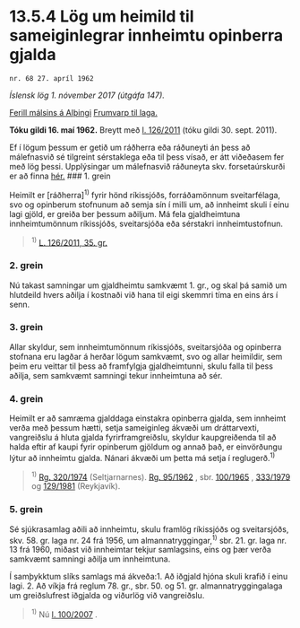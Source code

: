 # 13.5.4 Lög um heimild til sameiginlegrar innheimtu opinberra gjalda

`nr. 68 27. apríl 1962`

_Íslensk lög 1. nóvember 2017 (útgáfa 147)._

[Ferill málsins á Alþingi](https://www.althingi.is/thingstorf/thingmalalistar-eftir-thingum/ferill/?ltg=82&mnr=164)
[Frumvarp til laga.](https://www.althingi.is/altext/82/s/pdf/0330.pdf)

**Tóku gildi 16. maí 1962.**
Breytt með
[l. 126/2011](https://althingi.is/altext/stjt/2011.126.html) (tóku gildi 30. sept. 2011).

Ef í lögum þessum er getið um ráðherra eða ráðuneyti án þess að málefnasvið sé tilgreint sérstaklega eða til þess vísað, er átt viðeðasem fer með lög þessi. Upplýsingar um málefnasvið ráðuneyta skv. forsetaúrskurði er að finna [hér.](2017015.md) ### 1. grein

Heimilt er [ráðherra]<sup>1)</sup> fyrir hönd ríkissjóðs, forráðamönnum sveitarfélaga, svo og opinberum stofnunum að semja sín í milli um, að innheimt skuli í einu lagi gjöld, er greiða ber þessum aðiljum. Má fela gjaldheimtuna innheimtumönnum ríkissjóðs, sveitarsjóða eða sérstakri innheimtustofnun.

> <sup>1)</sup> [L. 126/2011, 35. gr.](https://althingi.is/altext/stjt/2011.126.html)

### 2. grein

Nú takast samningar um gjaldheimtu samkvæmt 1. gr., og skal þá samið um hlutdeild hvers aðilja í kostnaði við hana til eigi skemmri tíma en eins árs í senn.

### 3. grein

Allar skyldur, sem innheimtumönnum ríkissjóðs, sveitarsjóða og opinberra stofnana eru lagðar á herðar lögum samkvæmt, svo og allar heimildir, sem þeim eru veittar til þess að framfylgja gjaldheimtunni, skulu falla til þess aðilja, sem samkvæmt samningi tekur innheimtuna að sér.

### 4. grein

Heimilt er að samræma gjalddaga einstakra opinberra gjalda, sem innheimt verða með þessum hætti, setja sameiginleg ákvæði um dráttarvexti, vangreiðslu á hluta gjalda fyrirframgreiðslu, skyldur kaupgreiðenda til að halda eftir af kaupi fyrir opinberum gjöldum og annað það, er einvörðungu lýtur að innheimtu gjalda. Nánari ákvæði um þetta má setja í reglugerð.<sup>1)</sup> 

> <sup>1)</sup> [Rg. 320/1974](https://www.reglugerd.is/reglugerdir/allar/nr/320-1974) (Seltjarnarnes). [Rg. 95/1962](https://www.reglugerd.is/reglugerdir/allar/nr/095-1962) , sbr. [100/1965](https://www.reglugerd.is/reglugerdir/allar/nr/100-1965) , [333/1979](https://www.reglugerd.is/reglugerdir/allar/nr/333-1979) og [129/1981](https://www.reglugerd.is/reglugerdir/allar/nr/129-1981) (Reykjavík).



### 5. grein

Sé sjúkrasamlag aðili að innheimtu, skulu framlög ríkissjóðs og sveitarsjóðs, skv. 58. gr. laga nr. 24 frá 1956, um almannatryggingar,<sup>1)</sup> sbr. 21. gr. laga nr. 13 frá 1960, miðast við innheimtar tekjur samlagsins, eins og þær verða samkvæmt samningi aðilja um innheimtuna.

Í samþykktum slíks samlags má ákveða:1. Að iðgjald hjóna skuli krafið í einu lagi.
2. Að víkja frá reglum 78. gr., sbr. 50. og 51. gr. almannatryggingalaga um greiðslufrest iðgjalda og viðurlög við vangreiðslu.

> <sup>1)</sup> Nú [l. 100/2007](2007100.md) .


